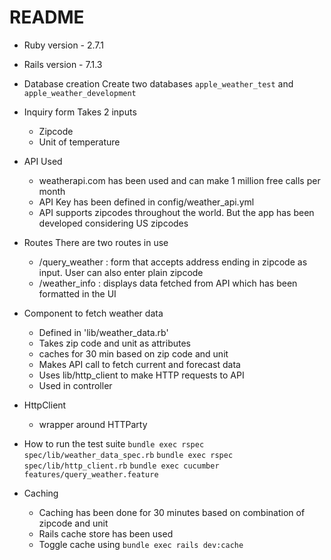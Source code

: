 # README

* Ruby version - 2.7.1

* Rails version - 7.1.3 

* Database creation
  Create two databases `apple_weather_test` and `apple_weather_development`

* Inquiry form
  Takes 2 inputs
  * Zipcode
  * Unit of temperature

* API Used
  * weatherapi.com has been used and can make 1 million free calls per month
  * API Key has been defined in config/weather_api.yml
  * API supports zipcodes throughout the world. But the app has been developed considering US zipcodes

* Routes
  There are two routes in use
  * /query_weather : form that accepts address ending in zipcode as input. User can also enter plain zipcode
  * /weather_info : displays data fetched from API which has been formatted in the UI

* Component to fetch weather data
  * Defined in 'lib/weather_data.rb'
  * Takes zip code and unit as attributes
  * caches for 30 min based on zip code and unit
  * Makes API call to fetch current and forecast data
  * Uses lib/http_client to make HTTP requests to API
  * Used in controller 

* HttpClient
  * wrapper around HTTParty

* How to run the test suite
  `bundle exec rspec spec/lib/weather_data_spec.rb`
  `bundle exec rspec spec/lib/http_client.rb`
  `bundle exec cucumber features/query_weather.feature`

* Caching
  * Caching has been done for 30 minutes based on combination of zipcode and unit
  * Rails cache store has been used
  * Toggle cache using `bundle exec rails dev:cache`
